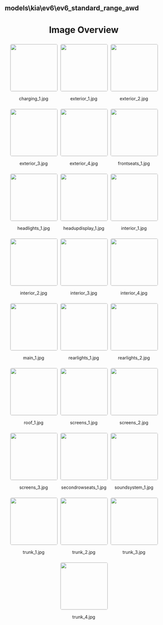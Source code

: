 ## models\kia\ev6\ev6_standard_range_awd

<style>
    .image-gallery {
        display: flex;
        flex-wrap: wrap;
        gap: 10px;
        justify-content: center;
        padding: 10px;
    }
    .image-gallery img {
        width: 150px;
        height: auto;
        border: 1px solid #ddd;
        border-radius: 5px;
    }
    .image-gallery div {
        flex: 1 1 calc(33.333% - 20px); /* Three images per row on large screens */
        max-width: 150px;
        text-align: center;
    }
    @media (max-width: 768px) {
        .image-gallery div {
            flex: 1 1 calc(50% - 20px); /* Two images per row on medium screens */
        }
    }
    @media (max-width: 480px) {
        .image-gallery div {
            flex: 1 1 100%; /* One image per row on small screens */
        }
    }
</style>
<h1 style ="text-align: center;"> Image Overview </h1> <div class="image-gallery">
<div>
<img src="https://media.evkx.net/multimedia/models/kia/ev6/ev6_standard_range_awd/charging_1_st.jpg">
<p>charging_1.jpg</p>
</div>
<div>
<img src="https://media.evkx.net/multimedia/models/kia/ev6/ev6_standard_range_awd/exterior_1_st.jpg">
<p>exterior_1.jpg</p>
</div>
<div>
<img src="https://media.evkx.net/multimedia/models/kia/ev6/ev6_standard_range_awd/exterior_2_st.jpg">
<p>exterior_2.jpg</p>
</div>
<div>
<img src="https://media.evkx.net/multimedia/models/kia/ev6/ev6_standard_range_awd/exterior_3_st.jpg">
<p>exterior_3.jpg</p>
</div>
<div>
<img src="https://media.evkx.net/multimedia/models/kia/ev6/ev6_standard_range_awd/exterior_4_st.jpg">
<p>exterior_4.jpg</p>
</div>
<div>
<img src="https://media.evkx.net/multimedia/models/kia/ev6/ev6_standard_range_awd/frontseats_1_st.jpg">
<p>frontseats_1.jpg</p>
</div>
<div>
<img src="https://media.evkx.net/multimedia/models/kia/ev6/ev6_standard_range_awd/headlights_1_st.jpg">
<p>headlights_1.jpg</p>
</div>
<div>
<img src="https://media.evkx.net/multimedia/models/kia/ev6/ev6_standard_range_awd/headupdisplay_1_st.jpg">
<p>headupdisplay_1.jpg</p>
</div>
<div>
<img src="https://media.evkx.net/multimedia/models/kia/ev6/ev6_standard_range_awd/interior_1_st.jpg">
<p>interior_1.jpg</p>
</div>
<div>
<img src="https://media.evkx.net/multimedia/models/kia/ev6/ev6_standard_range_awd/interior_2_st.jpg">
<p>interior_2.jpg</p>
</div>
<div>
<img src="https://media.evkx.net/multimedia/models/kia/ev6/ev6_standard_range_awd/interior_3_st.jpg">
<p>interior_3.jpg</p>
</div>
<div>
<img src="https://media.evkx.net/multimedia/models/kia/ev6/ev6_standard_range_awd/interior_4_st.jpg">
<p>interior_4.jpg</p>
</div>
<div>
<img src="https://media.evkx.net/multimedia/models/kia/ev6/ev6_standard_range_awd/main_1_st.jpg">
<p>main_1.jpg</p>
</div>
<div>
<img src="https://media.evkx.net/multimedia/models/kia/ev6/ev6_standard_range_awd/rearlights_1_st.jpg">
<p>rearlights_1.jpg</p>
</div>
<div>
<img src="https://media.evkx.net/multimedia/models/kia/ev6/ev6_standard_range_awd/rearlights_2_st.jpg">
<p>rearlights_2.jpg</p>
</div>
<div>
<img src="https://media.evkx.net/multimedia/models/kia/ev6/ev6_standard_range_awd/roof_1_st.jpg">
<p>roof_1.jpg</p>
</div>
<div>
<img src="https://media.evkx.net/multimedia/models/kia/ev6/ev6_standard_range_awd/screens_1_st.jpg">
<p>screens_1.jpg</p>
</div>
<div>
<img src="https://media.evkx.net/multimedia/models/kia/ev6/ev6_standard_range_awd/screens_2_st.jpg">
<p>screens_2.jpg</p>
</div>
<div>
<img src="https://media.evkx.net/multimedia/models/kia/ev6/ev6_standard_range_awd/screens_3_st.jpg">
<p>screens_3.jpg</p>
</div>
<div>
<img src="https://media.evkx.net/multimedia/models/kia/ev6/ev6_standard_range_awd/secondrowseats_1_st.jpg">
<p>secondrowseats_1.jpg</p>
</div>
<div>
<img src="https://media.evkx.net/multimedia/models/kia/ev6/ev6_standard_range_awd/soundsystem_1_st.jpg">
<p>soundsystem_1.jpg</p>
</div>
<div>
<img src="https://media.evkx.net/multimedia/models/kia/ev6/ev6_standard_range_awd/trunk_1_st.jpg">
<p>trunk_1.jpg</p>
</div>
<div>
<img src="https://media.evkx.net/multimedia/models/kia/ev6/ev6_standard_range_awd/trunk_2_st.jpg">
<p>trunk_2.jpg</p>
</div>
<div>
<img src="https://media.evkx.net/multimedia/models/kia/ev6/ev6_standard_range_awd/trunk_3_st.jpg">
<p>trunk_3.jpg</p>
</div>
<div>
<img src="https://media.evkx.net/multimedia/models/kia/ev6/ev6_standard_range_awd/trunk_4_st.jpg">
<p>trunk_4.jpg</p>
</div>
</div>
